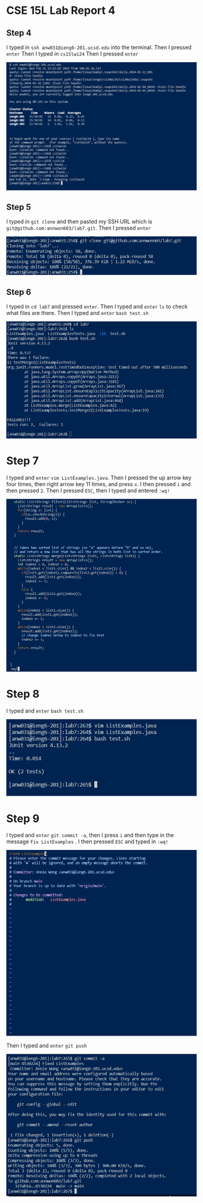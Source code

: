 # CSE 15L Lab Report 4 #

## Step 4 ##

I typed in `ssh anw031@ieng6-201.ucsd.edu` into the terminal.
Then I pressed `enter`
Then I typed in `cs15lwi24`
Then I pressed `enter`

![Step4](screenshots/Step4.PNG)


## Step 5 ##

I typed in `git clone` and then pasted my SSH URL which is `git@github.com:annwon603/lab7.git`.
Then I pressed `enter`

![Step5](screenshots/Step5.PNG)

## Step 6 ##

I typed in `cd lab7` and pressed `enter`. Then I typed and `enter` `ls` to check what files are there.
Then I typed and `enter` `bash test.sh`

![Step6](screenshots/Step6.PNG)

# Step 7 #

I typed and `enter` `vim ListExamples.java`. Then I pressed the up arrow key four times, then right arrow key 11 times, and press `x`.
I then pressed `i` and then pressed `2`. Then I pressed `ESC`, then I typed and entered `:wq!`

![Step7](screenshots/Step7.PNG)

# Step 8 #

I typed and `enter` `bash test.sh`

![Step8](screenshots/Step8.PNG)

# Step 9 #

I typed and `enter` `git commit -a`, then I press `i` and then type in the message `Fix ListExamples` . I then pressed `ESC` and typed in `:wq!`

![Step9.1](screenshots/Step9.PNG)

Then I typed and `enter` `git push`

![Step9.2](screenshots/Step9.2.PNG)
